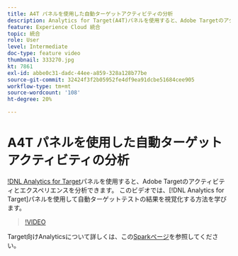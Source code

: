 ```yaml
---
title: A4T パネルを使用した自動ターゲットアクティビティの分析
description: Analytics for Target(A4T)パネルを使用すると、Adobe Targetのアクティビティとエクスペリエンスを分析できます。 このビデオでは、Analytics for Targetパネルを使用して自動ターゲットテストの結果を視覚化する方法を学びます。
feature: Experience Cloud 統合
topic: 統合
role: User
level: Intermediate
doc-type: feature video
thumbnail: 333270.jpg
kt: 7861
exl-id: abbe0c31-dadc-44ee-a859-328a128b77be
source-git-commit: 32424f3f2b05952fe4df9ea91dcbe51684cee905
workflow-type: tm+mt
source-wordcount: '108'
ht-degree: 20%

---
```


# A4T パネルを使用した自動ターゲットアクティビティの分析

[!DNL Analytics for Target](A4T)パネルを使用すると、Adobe Targetのアクティビティとエクスペリエンスを分析できます。 このビデオでは、[!DNL Analytics for Target]パネルを使用して自動ターゲットテストの結果を視覚化する方法を学びます。

>[!VIDEO](https://video.tv.adobe.com/v/333270/?quality=12&learn=on)

Target向けAnalyticsについて詳しくは、この[Sparkページ](https://spark.adobe.com/page/Lo3Spm4oBOvwF/)を参照してください。
